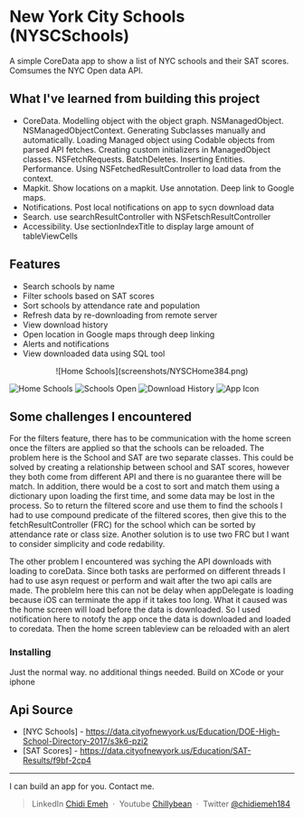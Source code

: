 # New York City Schools (NYSCSchools)

A simple CoreData app to show a list of NYC schools and their SAT scores. Comsumes the NYC Open data API.

## What I've learned from building this project

* CoreData. Modelling object with the object graph. NSManagedObject. NSManagedObjectContext. Generating Subclasses manually and automatically. Loading Managed object using Codable objects from parsed API fetches. Creating custom initializers in ManagedObject classes. NSFetchRequests. BatchDeletes. Inserting Entities. Performance. Using NSFetchedResultController to load data from the context. 
* Mapkit. Show locations on a mapkit. Use annotation. Deep link to Google maps. 
* Notifications. Post local notifications on app to sycn download data
* Search. use searchResultController with NSFetschResultController
* Accessibility. Use sectionIndexTitle to display large amount of tableViewCells

## Features

* Search schools by name
* Filter schools based on SAT scores 
* Sort schools by attendance rate and population 
* Refresh data by re-downloading from remote server
* View download history
* Open location in Google maps through deep linking 
* Alerts and notifications
* View downloaded data using SQL tool


<p align="center">    
![Home Schools](screenshots/NYSCHome384.png)
</p>

![Home Schools](screenshots/NYSCSchoolsHome.png)
![Schools Open](screenshots/schoolOpen.png)
![Download History](screenshots/downloadHistory.png)
![App Icon](screenshots/appIcon.png)

## Some challenges I encountered

For the filters feature, there has to be communication with the home screen once the filters are applied so that the schools can be reloaded. The problem here is the School and SAT are two separate classes. This could be solved by creating a relationship between school and SAT scores, however they both come from different API and there is no guarantee there will be match. In addition, there would be a cost to sort and match them using a dictionary upon loading the first time, and some data may be lost in the process. So to return the filtered score and use them to find the schools I had to use compound predicate of the filtered scores, then give this to the fetchResultController (FRC) for the school which can be sorted by attendance rate or class size. Another solution is to use two FRC but I want to consider simplicity and code redability.

The other problem I encountered was syching the API downloads with loading to coreData. Since both tasks are performed on different threads I had to use asyn request or perform and wait after the two api calls are made. The problelm here this can not be delay when appDelegate is loading because iOS can terminate the app if it takes too long. What it caused was the home screen will load before the data is downloaded. So I used notification here to notofy the app once the data is downloaded and loaded to coredata. Then the home screen tableview can be reloaded with an alert


### Installing

Just the normal way. no additional things needed. Build on XCode or your iphone

## Api Source

- [NYC Schools] - https://data.cityofnewyork.us/Education/DOE-High-School-Directory-2017/s3k6-pzi2
- [SAT Scores] - https://data.cityofnewyork.us/Education/SAT-Results/f9bf-2cp4


---
I can build an app for you. Contact me.

> LinkedIn [Chidi Emeh](https://www.linkedin.com/in/chidi-emeh-2307359a/) &nbsp;&middot;&nbsp;
> Youtube [Chillybean](https://www.youtube.com/channel/UC4gJhJti278cbnlkntvX79Q) &nbsp;&middot;&nbsp;
> Twitter [@chidiemeh184](https://twitter.com/chidiemeh184)
